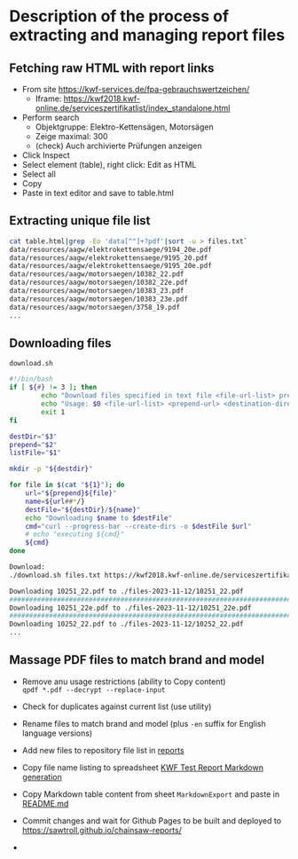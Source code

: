 # Description of the process of extracting and managing report files

## Fetching raw HTML with report links

- From site https://kwf-services.de/fpa-gebrauchswertzeichen/
  - Iframe: https://kwf2018.kwf-online.de/serviceszertifikatlist/index_standalone.html
- Perform search
  - Objektgruppe: Elektro-Kettensägen, Motorsägen
  - Zeige maximal: 300
  - (check) Auch archivierte Prüfungen anzeigen
- Click Inspect
- Select element (table), right click: Edit as HTML
- Select all
- Copy
- Paste in text editor and save to table.html

## Extracting unique file list

```bash
cat table.html|grep -Eo 'data[^"]+?pdf'|sort -u > files.txt`
data/resources/aagw/elektrokettensaege/9194_20e.pdf
data/resources/aagw/elektrokettensaege/9195_20.pdf
data/resources/aagw/elektrokettensaege/9195_20e.pdf
data/resources/aagw/motorsaegen/10382_22.pdf
data/resources/aagw/motorsaegen/10382_22e.pdf
data/resources/aagw/motorsaegen/10383_23.pdf
data/resources/aagw/motorsaegen/10383_23e.pdf
data/resources/aagw/motorsaegen/3758_19.pdf
...
```

## Downloading files

`download.sh`
```bash
#!/bin/bash
if [ ${#} != 3 ]; then
        echo "Download files specified in text file <file-url-list> prepending <prepend-url> and downloading files to <destination-directory>"
        echo "Usage: $0 <file-url-list> <prepend-url> <destination-directory>"
        exit 1
fi

destDir="$3"
prepend="$2"
listFile="$1"

mkdir -p "${destdir}"

for file in $(cat "${1}"); do
    url="${prepend}${file}"
    name=${url##*/}
    destFile="${destDir}/${name}"
    echo "Downloading $name to $destFile"
    cmd="curl --progress-bar --create-dirs -o $destFile $url"
    # echo "executing ${cmd}"
    ${cmd}
done
```

```bash
Download:
./download.sh files.txt https://kwf2018.kwf-online.de/serviceszertifikatlist/ ./reports

Downloading 10251_22.pdf to ./files-2023-11-12/10251_22.pdf
################################################################################################################## 100.0%
Downloading 10251_22e.pdf to ./files-2023-11-12/10251_22e.pdf
################################################################################################################## 100.0%
Downloading 10252_22.pdf to ./files-2023-11-12/10252_22.pdf
...
```

## Massage PDF files to match brand and model

* Remove anu usage restrictions (ability to Copy content)  
  `qpdf *.pdf --decrypt --replace-input`
* Check for duplicates against current list (use utility)
* Rename files to match brand and model (plus `-en` suffix for English language versions)
* Add new files to repository file list in [reports](./reports/)
* Copy file name listing to spreadsheet [KWF Test Report Markdown generation](https://docs.google.com/spreadsheets/d/1m3kVIHacdpucfIuVUekzyl80FkJsdFMETi23rCuUpgE/edit#gid=331780796)
* Copy Markdown table content from sheet `MarkdownExport` and paste in [README.md](../README.md)
* Commit changes and wait for Github Pages to be built and deployed to https://sawtroll.github.io/chainsaw-reports/


* 
